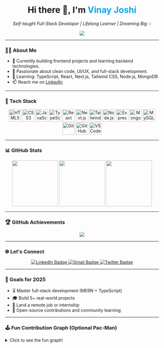 <h1 align="center">Hi there 👋, I'm <span style="color:#0ea5e9;">Vinay Joshi</span></h1>

<p align="center">
  <em>Self-taught Full-Stack Developer | Lifelong Learner | Dreaming Big 💡</em>
</p>

<p align="center">
  <img src="https://readme-typing-svg.herokuapp.com/?lines=Turning+Ideas+into+Reality;Full+Stack+Developer;Passionate+Lifelong+Learner;&center=true&width=380&height=45" />
</p>

---

### 🧑‍💻 About Me

- 💼 Currently building frontend projects and learning backend technologies.
- 🎯 Passionate about clean code, UI/UX, and full-stack development.
- 🚀 Learning: TypeScript, React, Next.js, Tailwind CSS, Node.js, MongoDB
- 📫 Reach me on [LinkedIn](https://www.linkedin.com/in/vinay-joshi-577a66307/)

---

### 🚀 Tech Stack

<p align="center">
  <a href="https://developer.mozilla.org/en-US/docs/Web/HTML"><img src="https://skillicons.dev/icons?i=html" height="40" title="HTML5"/></a>
  <a href="https://developer.mozilla.org/en-US/docs/Web/CSS"><img src="https://skillicons.dev/icons?i=css" height="40" title="CSS3"/></a>
  <a href="https://developer.mozilla.org/en-US/docs/Web/JavaScript"><img src="https://skillicons.dev/icons?i=js" height="40" title="JavaScript"/></a>
  <a href="https://www.typescriptlang.org/"><img src="https://skillicons.dev/icons?i=ts" height="40" title="TypeScript"/></a>
  <a href="https://reactjs.org/"><img src="https://skillicons.dev/icons?i=react" height="40" title="React"/></a>
  <a href="https://nextjs.org/"><img src="https://skillicons.dev/icons?i=nextjs" height="40" title="Next.js"/></a>
  <a href="https://tailwindcss.com/"><img src="https://skillicons.dev/icons?i=tailwind" height="40" title="Tailwind CSS"/></a>
  <a href="https://nodejs.org/"><img src="https://skillicons.dev/icons?i=nodejs" height="40" title="Node.js"/></a>
  <a href="https://expressjs.com/"><img src="https://skillicons.dev/icons?i=express" height="40" title="Express.js"/></a>
  <a href="https://www.mongodb.com/"><img src="https://skillicons.dev/icons?i=mongodb" height="40" title="MongoDB"/></a>
  <a href="https://www.mysql.com/"><img src="https://skillicons.dev/icons?i=mysql" height="40" title="MySQL"/></a>
  <a href="https://git-scm.com/"><img src="https://skillicons.dev/icons?i=git" height="40" title="Git"/></a>
  <a href="https://github.com/"><img src="https://skillicons.dev/icons?i=github" height="40" title="GitHub"/></a>
  <a href="https://code.visualstudio.com/"><img src="https://skillicons.dev/icons?i=vscode" height="40" title="VS Code"/></a>
</p>

---

### 📊 GitHub Stats

<p align="center">
  <img src="https://github-readme-stats.vercel.app/api?username=vinayjoshi&show_icons=true&theme=radical" height="150" />
  <img src="https://github-readme-streak-stats.herokuapp.com/?user=vinayjoshi&theme=radical" height="150" />
  <img src="https://github-readme-stats.vercel.app/api/top-langs/?username=vinayjoshi&layout=compact&theme=radical" height="150" />
</p>

---

### 🏆 GitHub Achievements

<p align="center">
  <img src="https://github-profile-trophy.vercel.app/?username=vinayjoshi&theme=algolia&no-frame=true&column=6" />
</p>

---

### 🌐 Let's Connect

<p align="center">
  <a href="https://www.linkedin.com/in/vinay-joshi-577a66307/" target="_blank">
    <img src="https://img.shields.io/badge/LinkedIn-0077B5?style=for-the-badge&logo=linkedin&logoColor=white" alt="LinkedIn Badge"/>
  </a>
  <a href="mailto:youremail@example.com">
    <img src="https://img.shields.io/badge/Gmail-D14836?style=for-the-badge&logo=gmail&logoColor=white" alt="Gmail Badge"/>
  </a>
  <a href="https://twitter.com/yourhandle">
    <img src="https://img.shields.io/badge/Twitter-1DA1F2?style=for-the-badge&logo=twitter&logoColor=white" alt="Twitter Badge"/>
  </a>
</p>

---

### 🎯 Goals for 2025

- ⏳ Master full-stack development (MERN + TypeScript)
- 🎓 Build 5+ real-world projects
- 💼 Land a remote job or internship
- 🚀 Open-source contributions and community learning

---

### 🕹️ Fun Contribution Graph (Optional Pac-Man)

<details>
  <summary>Click to see the fun graph!</summary>

  <picture>
    <source media="(prefers-color-scheme: dark)" srcset="https://raw.githubusercontent.com/vinayjoshi/vinayjoshi/output/pacman-contribution-graph-dark.svg">
    <source media="(prefers-color-scheme: light)" srcset="https://raw.githubusercontent.com/vinayjoshi/vinayjoshi/output/pacman-contribution-graph.svg">
    <img alt="Vinay's contribution graph" src="https://raw.githubusercontent.com/vinayjoshi/vinayjoshi/output/pacman-contribution-graph.svg">
  </picture>

</details>
